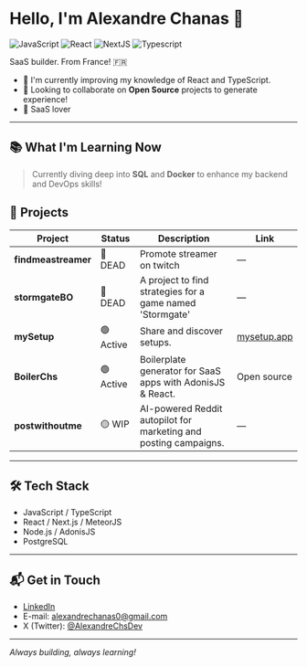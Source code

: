 # Hello, I'm Alexandre Chanas 👋

![JavaScript](https://img.shields.io/badge/JavaScript-Intermediate-yellow)
![React](https://img.shields.io/badge/React-Intermediate-blue)
![NextJS](https://img.shields.io/badge/NextJS-Intermediate-blue)
![Typescript](https://img.shields.io/badge/Typescript-Learning-blue)

SaaS builder. From France! 🇫🇷

-  🌱 I'm currently improving my knowledge of React and TypeScript.
-  👯 Looking to collaborate on **Open Source** projects to generate experience!
-  🫶 SaaS lover

---

## 📚 What I'm Learning Now

> Currently diving deep into **SQL** and **Docker** to enhance my backend and DevOps skills!


## 🚀 Projects

| Project             | Status      | Description                                                        | Link                                      |
|---------------------|------------|--------------------------------------------------------------------|-------------------------------------------|
| **findmeastreamer** | 🔴 DEAD   | Promote streamer on twitch                                         | —                                         |
| **stormgateBO**     | 🔴 DEAD   | A project to find strategies for a game named 'Stormgate'          | —                                         |
| **mySetup**         | 🟢 Active   | Share and discover setups.                               | [mysetup.app](https://mysetup.app)        |
| **BoilerChs**       | 🟢 Active   | Boilerplate generator for SaaS apps with AdonisJS & React.         | Open source                                         |
| **postwithoutme**   | 🟡 WIP    | AI-powered Reddit autopilot for marketing and posting campaigns.   | —                                         |


---

## 🛠️ Tech Stack

-  JavaScript / TypeScript
-  React / Next.js / MeteorJS
-  Node.js / AdonisJS
-  PostgreSQL

---

## 📬 Get in Touch

-  [LinkedIn](https://www.linkedin.com/in/alexandre-chanas-8b2399197/)
-  E-mail: alexandrechanas0@gmail.com
-  X (Twitter): [@AlexandreChsDev](https://twitter.com/AlexandreChsDev)

---

*Always building, always learning!*
